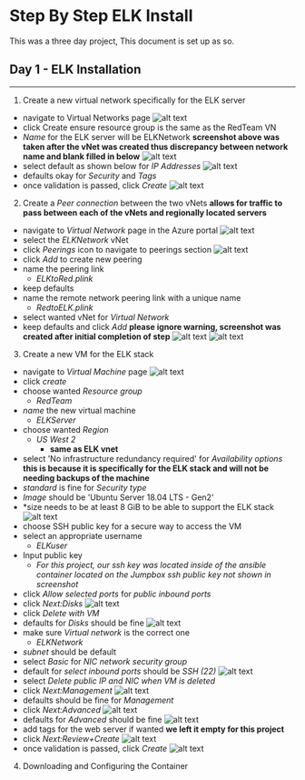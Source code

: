 # Step By Step ELK Install

This was a three day project, This document is set up as so.

## Day 1 - ELK Installation
---
1. Create a new virtual network specifically for the ELK server
  - navigate to Virtual Networks page
    ![alt text](https://github.com/UCB-CyberSecurity-Cohort5/elk-stack-project-kamkay/blob/main/images/screenshots/1.%20go%20to%20virtual%20networks%20page.png)
  - click Create ensure resource group is the same as the RedTeam VN
  - *Name* for the ELK server will be ELKNetwork
**screenshot above was taken after the vNet was created thus discrepancy between network name and blank filled in below**
    ![alt text](https://github.com/UCB-CyberSecurity-Cohort5/elk-stack-project-kamkay/blob/main/images/screenshots/02.%20create%20new%20network.png)
  - select default as shown below for *IP Addresses*
    ![alt text](https://github.com/UCB-CyberSecurity-Cohort5/elk-stack-project-kamkay/blob/main/images/screenshots/03.%20click%20default%20subnet.png)
  - defaults okay for *Security* and *Tags*
  - once validation is passed, click *Create*
    ![alt text](https://github.com/UCB-CyberSecurity-Cohort5/elk-stack-project-kamkay/blob/main/images/screenshots/04.%20verify%26create.png)
2. Create a *Peer connection* between the two vNets
 **allows for traffic to pass between each of the vNets and regionally located servers**
  - navigate to *Virtual Network* page in the Azure portal
    ![alt text](https://github.com/UCB-CyberSecurity-Cohort5/elk-stack-project-kamkay/blob/main/images/screenshots/05.%20go%20to%20vn's%20to%20add%20peerlink.png)
  - select the *ELKNetwork* vNet
  - click *Peerings* icon to navigate to peerings section
    ![alt text](https://github.com/UCB-CyberSecurity-Cohort5/elk-stack-project-kamkay/blob/main/images/screenshots/06.%20click%20ELKNet%20%26%20find%20peerings.png)
  - click *Add* to create new peering
  - name the peering link  
    - *ELKtoRed.plink*
  - keep defaults 
  - name the remote network peering link with a unique name 
    - *RedtoELK.plink*
  - select wanted vNet for *Virtual Network*
  - keep defaults and click *Add* 
     **please ignore warning, screenshot was created after initial completion of step**
    ![alt text](https://github.com/UCB-CyberSecurity-Cohort5/elk-stack-project-kamkay/blob/main/images/screenshots/07.1%20add%20peering.png)
    ![alt text](https://github.com/UCB-CyberSecurity-Cohort5/elk-stack-project-kamkay/blob/main/images/screenshots/07.2%20add%20peering%20.png)

3. Create a new VM for the ELK stack
  - navigate to *Virtual Machine* page
    ![alt text](https://github.com/UCB-CyberSecurity-Cohort5/elk-stack-project-kamkay/blob/main/images/screenshots/09.%20find%20vm%20tab.png)
  - click *create*
  - choose wanted *Resource group* 
    - *RedTeam*
  - *name* the new virtual machine
    - *ELKServer*
  - choose wanted *Region*
    - *US West 2* 
      - **same as ELK vnet**
  - select 'No infrastructure redundancy required' for *Availability options*
    **this is because it is specifically for the ELK stack and will not be needing backups of the machine** 
  - *standard* is fine for *Security type*
  - *Image* should be 'Ubuntu Server 18.04 LTS - Gen2'
  - *size needs to be at least 8 GiB to be able to support the ELK stack
    ![alt text](https://github.com/UCB-CyberSecurity-Cohort5/elk-stack-project-kamkay/blob/main/images/screenshots/11.%201%20create%20new%20vm%20basics.png)
  - choose SSH public key for a secure way to access the VM
  - select an appropriate username 
    - *ELKuser*
  - Input public key 
    - *For this project, our ssh key was located inside of the ansible container located on the Jumpbox*
     *ssh public key not shown in screenshot*
  - click *Allow selected ports* for *public inbound ports*
  - click *Next:Disks*
    ![alt text](https://github.com/UCB-CyberSecurity-Cohort5/elk-stack-project-kamkay/blob/main/images/screenshots/11.2%20create%20vm%20basics.png)
  - click *Delete with VM*
  - defaults for *Disks* should be fine
    ![alt text](https://github.com/UCB-CyberSecurity-Cohort5/elk-stack-project-kamkay/blob/main/images/screenshots/11.5.1%20next.png)
  - make sure *Virtual network* is the correct one
    - *ELKNetwork*
  - *subnet* should be default
  - select *Basic* for *NIC network security group*
  - default for *select inbound ports* should be *SSH (22)*
    ![alt text](https://github.com/UCB-CyberSecurity-Cohort5/elk-stack-project-kamkay/blob/main/images/screenshots/11.3%20create%20new%20pub%20ip.png)
  - select *Delete public IP and NIC when VM is deleted*
  - click *Next:Management*
    ![alt text](https://github.com/UCB-CyberSecurity-Cohort5/elk-stack-project-kamkay/blob/main/images/screenshots/11.4%20delete%20when%20vm%20deleted.png)
  - defaults should be fine for *Management*
  - click *Next:Advanced*
     ![alt text](https://github.com/UCB-CyberSecurity-Cohort5/elk-stack-project-kamkay/blob/main/images/screenshots/11.5%20next.png)
  - defaults for *Advanced* should be fine
    ![alt text](https://github.com/UCB-CyberSecurity-Cohort5/elk-stack-project-kamkay/blob/main/images/screenshots/11.6%20next.png)
  - add tags for the web server if wanted 
  **we left it empty for this project**
  - click *Next:Review+Create*
     ![alt text](https://github.com/UCB-CyberSecurity-Cohort5/elk-stack-project-kamkay/blob/main/images/screenshots/11.7%20nxt.png)
  - once validation is passed, click *Create*
     ![alt text](https://github.com/UCB-CyberSecurity-Cohort5/elk-stack-project-kamkay/blob/main/images/screenshots/11.8%20create.png)

4. Downloading and Configuring the Container
